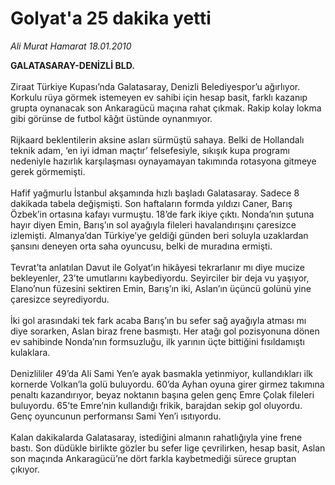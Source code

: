 # Golyat'a 25 dakika yetti

*Ali Murat Hamarat 18.01.2010*

<div class="taraf_structure_2col_1zq">
<div class="margen_n">



 <p><strong>GALATASARAY-DENİZLİ BLD.</strong> <br/><br/>Ziraat Türkiye Kupası’nda Galatasaray, Denizli Belediyespor’u ağırlıyor. Korkulu rüya görmek istemeyen ev sahibi için hesap basit, farklı kazanıp grupta oynanacak son Ankaragücü maçına rahat çıkmak. Rakip kolay lokma gibi görünse de futbol kâğıt üstünde oynanmıyor. <br/><br/>Rijkaard beklentilerin aksine asları sürmüştü sahaya. Belki de Hollandalı teknik adam, ‘en iyi idman maçtır’ felsefesiyle, sıkışık kupa programı nedeniyle hazırlık karşılaşması oynayamayan takımında rotasyona gitmeye gerek görmemişti. <br/><br/>Hafif yağmurlu İstanbul akşamında hızlı başladı Galatasaray. Sadece 8 dakikada tabela değişmişti. Son haftaların formda yıldızı Caner, Barış Özbek’in ortasına kafayı vurmuştu. 18’de fark ikiye çıktı. Nonda’nın şutuna hayır diyen Emin, Barış’ın sol ayağıyla fileleri havalandırışını çaresizce izlemişti. Almanya’dan Türkiye’ye geldiği günden beri soluyla uzaklardan şansını deneyen orta saha oyuncusu, belki de muradına ermişti. <br/><br/>Tevrat’ta anlatılan Davut ile Golyat’ın hikâyesi tekrarlanır mı diye mucize bekleyenler, 23’te umutlarını kaybediyordu. Seyirciler bir deja vu yaşıyor, Elano’nun füzesini sektiren Emin, Barış’ın iki, Aslan’ın üçüncü golünü yine çaresizce seyrediyordu. <br/><br/>İki gol arasındaki tek fark acaba Barış’ın bu sefer sağ ayağıyla atması mı diye sorarken, Aslan biraz frene basmıştı. Her atağı gol pozisyonuna dönen ev sahibinde Nonda’nın formsuzluğu, ilk yarının üçte bittiğini fısıldamıştı kulaklara. <br/><br/>Denizlililer 49’da Ali Sami Yen’e ayak basmakla yetinmiyor, kullandıkları ilk kornerde Volkan’la golü buluyordu. 60’da Ayhan oyuna girer girmez takımına penaltı kazandırıyor, beyaz noktanın başına gelen genç Emre Çolak fileleri buluyordu. 65’te Emre’nin kullandığı frikik, barajdan sekip gol oluyordu. Genç oyuncunun performansı Sami Yen’i ısıtıyordu. <br/><br/>Kalan dakikalarda Galatasaray, istediğini almanın rahatlığıyla yine frene bastı. Son düdükle birlikte gözler bu sefer lige çevrilirken, hesap basit, Aslan son maçında Ankaragücü’ne dört farkla kaybetmediği sürece gruptan çıkıyor.</p>
<br/>
<br/>
<br/>



<br/>


<div id="taraf_not">
</div>

</div>


</div>
